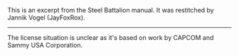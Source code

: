 This is an excerpt from the Steel Battalion manual.
It was restitched by Jannik Vogel (JayFoxRox).

---

The license situation is unclear as it's based on work by CAPCOM and Sammy USA Corporation.
